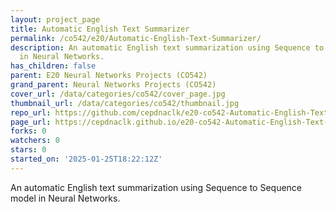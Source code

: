 ```yaml
---
layout: project_page
title: Automatic English Text Summarizer
permalink: /co542/e20/Automatic-English-Text-Summarizer/
description: An automatic English text summarization using Sequence to Sequence model
  in Neural Networks.
has_children: false
parent: E20 Neural Networks Projects (CO542)
grand_parent: Neural Networks Projects (CO542)
cover_url: /data/categories/co542/cover_page.jpg
thumbnail_url: /data/categories/co542/thumbnail.jpg
repo_url: https://github.com/cepdnaclk/e20-co542-Automatic-English-Text-Summarizer
page_url: https://cepdnaclk.github.io/e20-co542-Automatic-English-Text-Summarizer
forks: 0
watchers: 0
stars: 0
started_on: '2025-01-25T18:22:12Z'
---
```


An automatic English text summarization using Sequence to Sequence model in Neural Networks.
